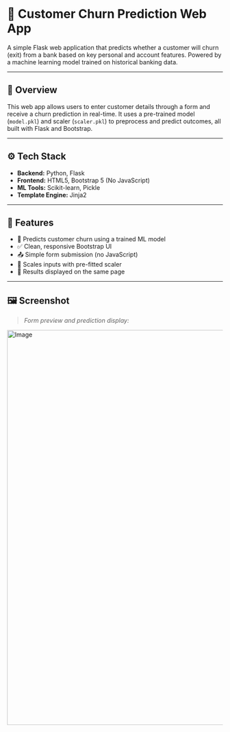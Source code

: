 # 🧠 Customer Churn Prediction Web App

A simple Flask web application that predicts whether a customer will churn (exit) from a bank based on key personal and account features. Powered by a machine learning model trained on historical banking data.

---

## 📌 Overview

This web app allows users to enter customer details through a form and receive a churn prediction in real-time. It uses a pre-trained model (`model.pkl`) and scaler (`scaler.pkl`) to preprocess and predict outcomes, all built with Flask and Bootstrap.

---

## ⚙️ Tech Stack

- **Backend:** Python, Flask
- **Frontend:** HTML5, Bootstrap 5 (No JavaScript)
- **ML Tools:** Scikit-learn, Pickle
- **Template Engine:** Jinja2

---

## 🚀 Features

- 🔮 Predicts customer churn using a trained ML model
- ✅ Clean, responsive Bootstrap UI
- 📤 Simple form submission (no JavaScript)
- 🔎 Scales inputs with pre-fitted scaler
- 📄 Results displayed on the same page

---

## 🖼️ Screenshot

> _Form preview and prediction display:_
<img width="1920" height="922" alt="Image" src="https://github.com/user-attachments/assets/3115864e-bc24-4a3b-9d84-545f9fec93e0" />





